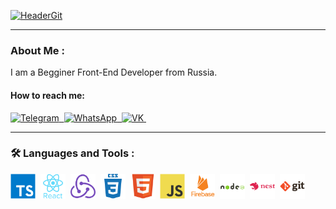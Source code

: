 [![HeaderGit](https://i.postimg.cc/tR1Hy9s9/Header-Git.png)](https://postimg.cc/pytSJbQS)
_____

### About Me :
I am a Begginer Front-End Developer from Russia.

#### How to reach me:

<div>
  <a href="https://t.me/Runaway4uk">
  <img src="https://img.shields.io/badge/Telegram-2CA5E0?style=for-the-badge&logo=telegram&logoColor=white" title="Telegram" alt="Telegram"/>&nbsp;
  </a>
  <a href="https://wa.me/+79527606944">
  <img src="https://img.shields.io/badge/WhatsApp-25D366?style=for-the-badge&logo=whatsapp&logoColor=white" title="WhatsApp" alt="WhatsApp"/>&nbsp;
  </a>
  <a href="https://vk.com/runaway4uk">
  <img src="https://img.shields.io/badge/вконтакте-%232E87FB.svg?&style=for-the-badge&logo=vk&logoColor=white" title="VK" alt="VK"/>&nbsp;
  </a>
</div>

_____

### :hammer_and_wrench: Languages and Tools :
<div>
  <img src="https://github.com/devicons/devicon/blob/master/icons/typescript/typescript-original.svg" title="Typescript" alt="Typescript" width="40" height="40"/>&nbsp;
  <img src="https://github.com/devicons/devicon/blob/master/icons/react/react-original-wordmark.svg" title="React" alt="React" width="40" height="40"/>&nbsp;
  <img src="https://github.com/devicons/devicon/blob/master/icons/redux/redux-original.svg" title="Redux" alt="Redux " width="40" height="40"/>&nbsp;
  <img src="https://github.com/devicons/devicon/blob/master/icons/css3/css3-plain-wordmark.svg"  title="CSS3" alt="CSS" width="40" height="40"/>&nbsp;
  <img src="https://github.com/devicons/devicon/blob/master/icons/html5/html5-original.svg" title="HTML5" alt="HTML" width="40" height="40"/>&nbsp;
  <img src="https://github.com/devicons/devicon/blob/master/icons/javascript/javascript-original.svg" title="JavaScript" alt="JavaScript" width="40" height="40"/>&nbsp;
  <img src="https://github.com/devicons/devicon/blob/master/icons/firebase/firebase-plain-wordmark.svg" title="Firebase" alt="Firebase" width="40" height="40"/>&nbsp;
  <img src="https://github.com/devicons/devicon/blob/master/icons/nodejs/nodejs-original-wordmark.svg" title="NodeJS" alt="NodeJS" width="40" height="40"/>&nbsp;
  <img src="https://github.com/devicons/devicon/blob/master/icons/nestjs/nestjs-plain-wordmark.svg" title="NestJS" alt="NestJS" width="40" height="40"/>&nbsp;
  <img src="https://github.com/devicons/devicon/blob/master/icons/git/git-original-wordmark.svg" title="Git" **alt="Git" width="40" height="40"/>
</div>
